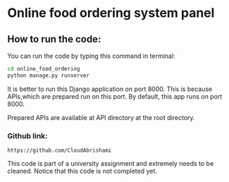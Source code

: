 # Online food ordering system panel

## How to run the code:
You can run the code by typing this command in terminal:

```bash
cd online_food_ordering
python manage.py runserver
```
It is better to run this Django application on port 8000. This is because APIs,which are prepared run on this port. By default, this app runs on port 8000.

Prepared APIs are available at API directory at the root directory.

### Github link:
    https://github.com/CloudAbrishami
   
This code is part of a university assignment and extremely needs to be cleaned.
Notice that this code is not completed yet.
